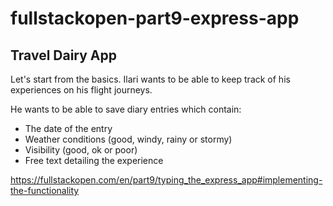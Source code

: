 # fullstackopen-part9-express-app

## Travel Dairy App

Let's start from the basics. Ilari wants to be able to keep track of his experiences on his flight journeys.

He wants to be able to save diary entries which contain:

 - The date of the entry
 - Weather conditions (good, windy, rainy or stormy)
 - Visibility (good, ok or poor)
  - Free text detailing the experience

https://fullstackopen.com/en/part9/typing_the_express_app#implementing-the-functionality
